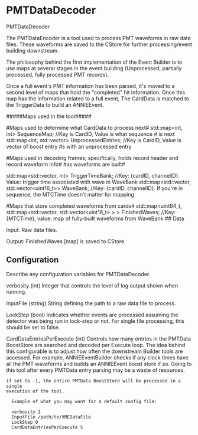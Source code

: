 # PMTDataDecoder

PMTDataDecoder

The PMTDataEncoder is a tool used to process PMT waveforms in raw data files.  These
waveforms are saved to the CStore for further processing/event building downstream.


The philosophy behind the first implementation of the Event Builder is to use maps at 
several stages in the event building (Unprocessed, partially processed, fully processed
PMT records).

Once a full event's PMT information has been parsed, it's moved to a second level of
maps that hold the "completed" hit information.  Once this map has the information 
related to a full event, The CardData is matched to the TriggerData to build an 
ANNIEEvent.

#####Maps used in the tool#####

#Maps used to determine what CardData to process next#
std::map<int, int> SequenceMap;  //Key is CardID, Value is what sequence # is next
std::map<int, std::vector<int>> UnprocessedEntries; //Key is CardID, Value is vector of boost entry #s with an unprocessed entry

#Maps used in decoding frames; specifically, holds record header and record waveform info#
#as waveforms are built#

std::map<std::vector<int>, int> TriggerTimeBank;  //Key: {cardID, channelID}. Value: trigger time associated with wave in WaveBank 
std::map<std::vector<int>, std::vector<uint16_t>> WaveBank;  //Key: {cardID, channelID}.  If you're in sequence, the MTCTime doesn't matter for mapping

#Maps that store completed waveforms from cards#
std::map<uint64_t, std::map<std::vector<int>, std::vector<uint16_t> > > FinishedWaves;  //Key: {MTCTime}, value: map of fully-built waveforms from WaveBank ## Data

  Input: Raw data files.

  Output: FinishedWaves [map] is saved to CStore.


## Configuration

Describe any configuration variables for PMTDataDecoder.

verbosity (int)
    Integer that controls the level of log output shown when running.

InputFile (string)
    String defining the path to a raw data file to process.

LockStep (bool)
    Indicates whether events are processed assuming the detector was being run
    in lock-step or not.  For single file processing, this should be set to false. 

CardDataEntriesPerExecute (int)
    Controls how many entries in the PMTData BoostStore are searched and 
    decoded per Execute loop.  The idea behind this configurable is to adjust
    how often the downstream Builder tools are accessed.  For example, 
    ANNIEEventBuilder checks if any clock times have all the PMT waveforms and
    builds an ANNIEEvent boost store if so.  Going to this tool after every
    PMTData entry parsing may be a waste of resources.

    if set to -1, the entire PMTData BoostStore will be processed in a single 
    execution of the tool.

```
  Example of what you may want for a default config file:

  verbosity 2
  InputFile /path/to/VMEDataFile 
  LockStep 0
  CardDataEntriesPerExecute 5
```
